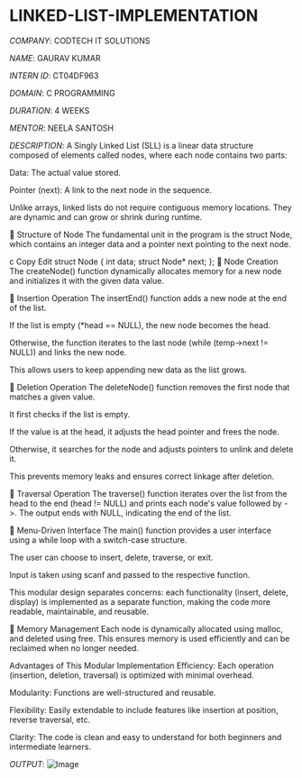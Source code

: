 # LINKED-LIST-IMPLEMENTATION

*COMPANY*: CODTECH IT SOLUTIONS

*NAME*: GAURAV KUMAR

*INTERN ID*: CT04DF963

*DOMAIN*: C PROGRAMMING

*DURATION*: 4 WEEKS

*MENTOR*: NEELA SANTOSH

*DESCRIPTION*: A Singly Linked List (SLL) is a linear data structure composed of elements called nodes, where each node contains two parts:

Data: The actual value stored.

Pointer (next): A link to the next node in the sequence.

Unlike arrays, linked lists do not require contiguous memory locations. They are dynamic and can grow or shrink during runtime.

🔹 Structure of Node
The fundamental unit in the program is the struct Node, which contains an integer data and a pointer next pointing to the next node.

c
Copy
Edit
struct Node {
    int data;
    struct Node* next;
};
🔹 Node Creation
The createNode() function dynamically allocates memory for a new node and initializes it with the given data value.

🔹 Insertion Operation
The insertEnd() function adds a new node at the end of the list.

If the list is empty (*head == NULL), the new node becomes the head.

Otherwise, the function iterates to the last node (while (temp->next != NULL)) and links the new node.

This allows users to keep appending new data as the list grows.

🔹 Deletion Operation
The deleteNode() function removes the first node that matches a given value.

It first checks if the list is empty.

If the value is at the head, it adjusts the head pointer and frees the node.

Otherwise, it searches for the node and adjusts pointers to unlink and delete it.

This prevents memory leaks and ensures correct linkage after deletion.

🔹 Traversal Operation
The traverse() function iterates over the list from the head to the end (head != NULL) and prints each node's value followed by ->. The output ends with NULL, indicating the end of the list.

🔹 Menu-Driven Interface
The main() function provides a user interface using a while loop with a switch-case structure.

The user can choose to insert, delete, traverse, or exit.

Input is taken using scanf and passed to the respective function.

This modular design separates concerns: each functionality (insert, delete, display) is implemented as a separate function, making the code more readable, maintainable, and reusable.

🔹 Memory Management
Each node is dynamically allocated using malloc, and deleted using free. This ensures memory is used efficiently and can be reclaimed when no longer needed.

 Advantages of This Modular Implementation
Efficiency: Each operation (insertion, deletion, traversal) is optimized with minimal overhead.

Modularity: Functions are well-structured and reusable.

Flexibility: Easily extendable to include features like insertion at position, reverse traversal, etc.

Clarity: The code is clean and easy to understand for both beginners and intermediate learners.

*OUTPUT*: ![Image](https://github.com/user-attachments/assets/aaa236b6-b44f-4d34-a679-b1e973cb833b)


